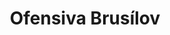 ﻿---
title: "Ofensiva Brusílov"
permalink: periodes_972.html
layout: periode
dataInici: 1916-06-04
dataFi: 1916-09-20
sidebar: periodes
pares:
  - 649:
    title: "Frente Oriental"
    dataInici: "(1914-08-12)"
    dataFi: "(1918-03-03)"

fills:
jocsPrincipals:
  - title: "The 1916 Brusilov Offensive / Gorlice-Tarnow Breakthrough"
    bggId: 7751
    dataInici: 
    dataFi: 

  - title: "Over the Top! Four Battles from World War One"
    bggId: 10221
    escenari: "Brusilov Offensive"
    dataInici: 
    dataFi: 

jocsEscenaris:
jocsEpoca:
jocsEpocaEscenaris:
---
